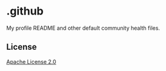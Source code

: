 # .github
My profile README and other default community health files.

## License
[Apache License 2.0](https://github.com/rrk567301/.github/blob/main/LICENSE)
